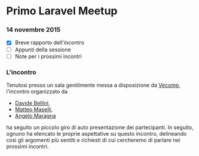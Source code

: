 # Primo Laravel Meetup
### 14 novembre 2015

- [x] Breve rapporto dell'incontro
- [ ] Appunti della sessione
- [ ] Note per i prossimi incontri

### L'incontro
Tenutosi presso un sala gentilmente messa a disposizione da [Vecomp](http://www.vecomp.it), l'incontro organizzato da
* [Davide Bellini](https://github.com/billmn),
* [Matteo Maselli](https://github.com/daack),
* [Angelo Maragna](https://github.com/angelomaragna)

ha seguito un piccolo giro di auto presentazione dei partecipanti. In seguito, ognuno ha elencato le proprie aspettative su questo incontro, delineando così gli argomenti più sentiti e richiesti di cui cercheremo di parlare nei prossimi incontri.